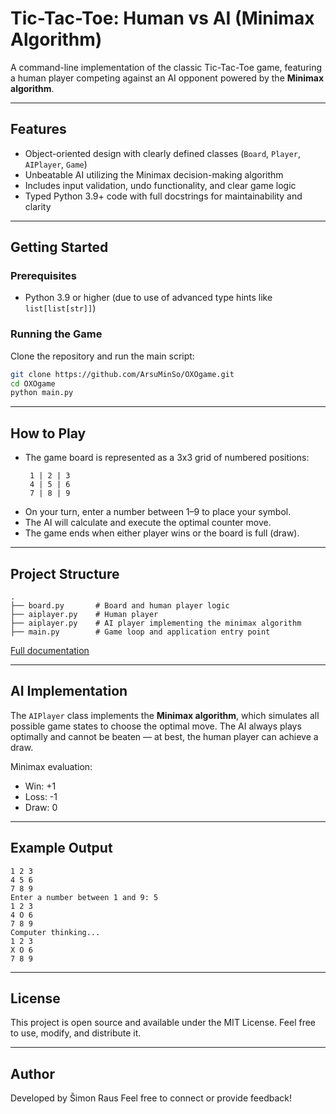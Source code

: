 # Tic-Tac-Toe: Human vs AI (Minimax Algorithm)

A command-line implementation of the classic Tic-Tac-Toe game, featuring a human player competing against an AI opponent powered by the **Minimax algorithm**.

---

## Features

- Object-oriented design with clearly defined classes (`Board`, `Player`, `AIPlayer`, `Game`)
- Unbeatable AI utilizing the Minimax decision-making algorithm
- Includes input validation, undo functionality, and clear game logic
- Typed Python 3.9+ code with full docstrings for maintainability and clarity

---

## Getting Started

### Prerequisites

- Python 3.9 or higher (due to use of advanced type hints like `list[list[str]]`)

### Running the Game

Clone the repository and run the main script:

```bash
git clone https://github.com/ArsuMinSo/OXOgame.git
cd OXOgame
python main.py
```

---

## How to Play

- The game board is represented as a 3x3 grid of numbered positions:
  ```
   1 | 2 | 3
   4 | 5 | 6
   7 | 8 | 9
  ```
- On your turn, enter a number between 1–9 to place your symbol.
- The AI will calculate and execute the optimal counter move.
- The game ends when either player wins or the board is full (draw).

---

## Project Structure

```
.
├── board.py       # Board and human player logic
├── aiplayer.py    # Human player
├── aiplayer.py    # AI player implementing the minimax algorithm
├── main.py        # Game loop and application entry point
```

[Full documentation](https://github.com/ArsuMinSo/OXOgame/wiki/Tic‐Tac‐Toe-with-AI-(Minimax))

---

## AI Implementation

The `AIPlayer` class implements the **Minimax algorithm**, which simulates all possible game states to choose the optimal move. The AI always plays optimally and cannot be beaten — at best, the human player can achieve a draw.

Minimax evaluation:
- Win: +1  
- Loss: -1  
- Draw: 0

---

## Example Output

```
1 2 3
4 5 6
7 8 9
Enter a number between 1 and 9: 5
1 2 3
4 O 6
7 8 9
Computer thinking...
1 2 3
X O 6
7 8 9
```

---

## License

This project is open source and available under the MIT License. Feel free to use, modify, and distribute it.

---

## Author

Developed by Šimon Raus 
Feel free to connect or provide feedback!
